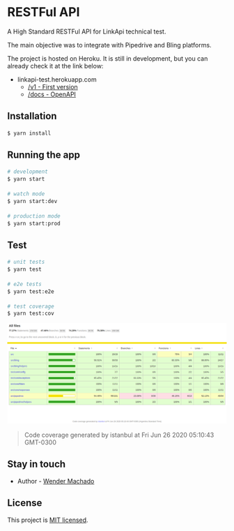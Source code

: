 # RESTFul API

A High Standard RESTFul API for LinkApi technical test.

The main objective was to integrate with Pipedrive and Bling platforms.

The project is hosted on Heroku. It is still in development, but you can already check it at the link below:

- linkapi-test.herokuapp.com
  - [/v1 - First version](https://linkapi-test.herokuapp.com/v1/)
  - [/docs - OpenAPI](https://linkapi-test.herokuapp.com/docs/)

## Installation

```bash
$ yarn install
```

## Running the app

```bash
# development
$ yarn start

# watch mode
$ yarn start:dev

# production mode
$ yarn start:prod
```

## Test

```bash
# unit tests
$ yarn test

# e2e tests
$ yarn test:e2e

# test coverage
$ yarn test:cov
```

![alt text](.github/images/code-coverage.png)

> Code coverage generated by istanbul at Fri Jun 26 2020 05:10:43 GMT-0300

## Stay in touch

- Author - [Wender Machado](https://www.linkedin.com/in/wenderpmachado)

## License

This project is [MIT licensed](LICENSE).
